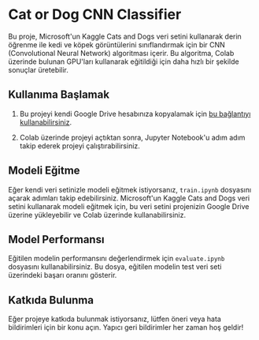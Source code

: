 # Cat or Dog CNN Classifier

Bu proje, Microsoft'un Kaggle Cats and Dogs veri setini kullanarak derin öğrenme ile kedi ve köpek görüntülerini sınıflandırmak için bir CNN (Convolutional Neural Network) algoritması içerir. Bu algoritma, Colab üzerinde bulunan GPU'ları kullanarak eğitildiği için daha hızlı bir şekilde sonuçlar üretebilir.

## Kullanıma Başlamak

1. Bu projeyi kendi Google Drive hesabınıza kopyalamak için [bu bağlantıyı kullanabilirsiniz](https://colab.research.google.com/github/<kullanici_adi>/<repo_adi>/blob/main/main.ipynb (https://colab.research.google.com/drive/10nh-MsjV-iAh_5M1M9gCdqlvmH8OX5Ys?usp=sharing)).

2. Colab üzerinde projeyi açtıktan sonra, Jupyter Notebook'u adım adım takip ederek projeyi çalıştırabilirsiniz.

## Modeli Eğitme

Eğer kendi veri setinizle modeli eğitmek istiyorsanız, `train.ipynb` dosyasını açarak adımları takip edebilirsiniz. Microsoft'un Kaggle Cats and Dogs veri setini kullanarak modeli eğitmek için, bu veri setini projenizin Google Drive üzerine yükleyebilir ve Colab üzerinde kullanabilirsiniz.

## Model Performansı

Eğitilen modelin performansını değerlendirmek için `evaluate.ipynb` dosyasını kullanabilirsiniz. Bu dosya, eğitilen modelin test veri seti üzerindeki başarı oranını gösterir.

## Katkıda Bulunma

Eğer projeye katkıda bulunmak istiyorsanız, lütfen öneri veya hata bildirimleri için bir konu açın. Yapıcı geri bildirimler her zaman hoş geldir!
